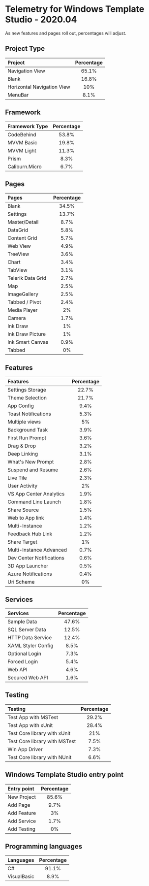 # Telemetry for Windows Template Studio - 2020.04

As new features and pages roll out, percentages  will adjust.

## Project Type

|Project|Percentage|
|:---|:---:|
|Navigation View|65.1%|
|Blank|16.8%|
|Horizontal Navigation View|10%|
|MenuBar|8.1%|

## Framework

|Framework Type|Percentage|
|:---|:---:|
|CodeBehind|53.8%|
|MVVM Basic|19.8%|
|MVVM Light|11.3%|
|Prism|8.3%|
|Caliburn.Micro|6.7%|

## Pages

|Pages|Percentage|
|:---|:---:|
|Blank|34.5%|
|Settings|13.7%|
|Master/Detail|8.7%|
|DataGrid|5.8%|
|Content Grid|5.7%|
|Web View|4.9%|
|TreeView|3.6%|
|Chart|3.4%|
|TabView|3.1%|
|Telerik Data Grid|2.7%|
|Map|2.5%|
|ImageGallery|2.5%|
|Tabbed / Pivot|2.4%|
|Media Player|2%|
|Camera|1.7%|
|Ink Draw|1%|
|Ink Draw Picture|1%|
|Ink Smart Canvas|0.9%|
|Tabbed|0%|

## Features

|Features|Percentage|
|:---|:---:|
|Settings Storage|22.7%|
|Theme Selection|21.7%|
|App Config|9.4%|
|Toast Notifications|5.3%|
|Multiple views|5%|
|Background Task|3.9%|
|First Run Prompt|3.6%|
|Drag & Drop|3.2%|
|Deep Linking|3.1%|
|What's New Prompt|2.8%|
|Suspend and Resume|2.6%|
|Live Tile|2.3%|
|User Activity|2%|
|VS App Center Analytics|1.9%|
|Command Line Launch|1.8%|
|Share Source|1.5%|
|Web to App link|1.4%|
|Multi-Instance|1.2%|
|Feedback Hub Link|1.2%|
|Share Target|1%|
|Multi-Instance Advanced|0.7%|
|Dev Center Notifications|0.6%|
|3D App Launcher|0.5%|
|Azure Notifications|0.4%|
|Uri Scheme|0%|

## Services

|Services|Percentage|
|:---|:---:|
|Sample Data|47.6%|
|SQL Server Data|12.5%|
|HTTP Data Service|12.4%|
|XAML Styler Config|8.5%|
|Optional Login|7.3%|
|Forced Login|5.4%|
|Web API|4.6%|
|Secured Web API|1.6%|

## Testing

|Testing|Percentage|
|:---|:---:|
|Test App with MSTest|29.2%|
|Test App with xUnit|28.4%|
|Test Core library with xUnit|21%|
|Test Core library with MSTest|7.5%|
|Win App Driver|7.3%|
|Test Core library with NUnit|6.6%|

## Windows Template Studio entry point

|Entry point|Percentage|
|:---|:---:|
|New Project|85.6%|
|Add Page|9.7%|
|Add Feature|3%|
|Add Service|1.7%|
|Add Testing|0%|

## Programming languages

|Languages|Percentage|
|:---|:---:|
|C#|91.1%|
|VisualBasic|8.9%|

